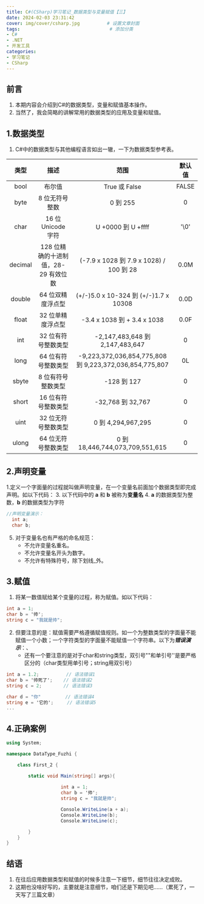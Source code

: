 ```yaml
---
title: C#(CSharp)学习笔记_数据类型与变量赋值【三】
date: 2024-02-03 23:31:42
cover: img/cover/csharp.jpg          # 设置文章封面
tags:                                 # 添加分类
- C#
- .NET
- 开发工具
categories:  
- 学习笔记
- CSharp
---
```



## 前言
1. 本期内容会介绍到C#的数据类型，变量和赋值基本操作。
2. 当然了，我会简略的讲解常用的数据类型的应用及变量和赋值。
## 1.数据类型
1. C#中的数据类型与其他编程语言如出一辙，一下为数据类型参考表。

|  类型   |                 描述                 |                          范围                           | 默认值 |
| :--------: | :-----------: | :----: |:----: |
|  bool   |                布尔值                |                      True 或 False                      | FALSE  |
|  byte   |            8 位无符号整数            |                        0 到 255                         |   0    |
|  char   |          16 位 Unicode 字符          |                   U +0000 到 U +ffff                    |  '\0'  |
| decimal | 128 位精确的十进制值，28-29 有效位数 |         (-7.9 x 1028 到 7.9 x 1028) / 100 到 28         |  0.0M  |
| double  |          64 位双精度浮点型           |          (+/-)5.0 x 10-324 到 (+/-)1.7 x 10308          |  0.0D  |
|  float  |          32 位单精度浮点型           |               -3.4 x 1038 到 + 3.4 x 1038               |  0.0F  |
|   int   |         32 位有符号整数类型          |             -2,147,483,648 到 2,147,483,647             |   0    |
|  long   |         64 位有符号整数类型          | -9,223,372,036,854,775,808 到 9,223,372,036,854,775,807 |   0L   |
|  sbyte  |          8 位有符号整数类型          |                       -128 到 127                       |   0    |
|  short  |         16 位有符号整数类型          |                    -32,768 到 32,767                    |   0    |
|  uint   |         32 位无符号整数类型          |                   0 到 4,294,967,295                    |   0    |
|  ulong  |         64 位无符号整数类型          |             0 到 18,446,744,073,709,551,615             |   0    |


## 2.声明变量
1.定义一个字面量的过程就叫做声明变量，在一个变量名前面加个数据类型即完成声明。如以下代码：
3. 以下代码中的 **a** 和 **b** 被称为**变量名**
4. **a**  的数据类型为整数，**b** 的数据类型为字符

```csharp
//声明变量演示：
  int a;
  char b;
```
5. 对于变量名也有严格的命名规范：
    -   不允许变量名重名。
     - 不允许变量名开头为数字。
     - 不允许有特殊符号，除下划线_外。
   
## 3.赋值
1. 将某一数值赋给某个变量的过程，称为赋值。如以下代码：

```csharp
int a = 1;
char b = '帅';
string c = "我就是帅";
```
2. 但要注意的是：赋值需要严格遵循赋值规则。如一个为整数类型的字面量不能赋值一个小数；一个字符类型的字面量不能赋值一个字符串。以下为***错误演示***：、
    -   还有一个要注意的是对于char和string类型，双引号""和单引号''是要严格区分的（char类型用单引号；string用双引号）

```csharp
int a = 1.2;          // 语法错误1
char b = '帅死了';    // 语法错误2
string c = 2;        // 语法错误3

char d = "你"         // 语法错误4
string e = '它的';     // 语法错误5
...
```

## 4.正确案例

```csharp
using System;

namespace DataType_Fuzhi {

    class First_2 {

        static void Main(string[] args){
            
                    int a = 1;
                    char b = '帅';
                    string c = "我就是帅";

                    Console.WriteLine(a + a);
                    Console.WriteLine(b);
                    Console.WriteLine(c);

        }
    }
}
```
## 结语
1. 在往后应用数据类型和赋值的时候多注意一下细节，细节往往决定成败。
2. 这期也没啥好写的，主要就是注意细节，咱们还是下期见吧……（累死了，一天写了三篇文章）